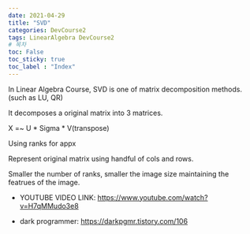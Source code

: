 ```yaml
---
date: 2021-04-29
title: "SVD"
categories: DevCourse2
tags: LinearAlgebra DevCourse2
# 목차
toc: False  
toc_sticky: true 
toc_label : "Index"
---
```


 

In Linear Algebra Course, SVD is one of matrix decomposition methods. (such as LU, QR)

 

It decomposes a original matrix into 3 matrices.

 

X =~ U * Sigma * V(transpose)

 

Using ranks for appx

 

Represent original matrix using handful of cols and rows.

 

Smaller the number of ranks, smaller the image size maintaining the featrues of the image.




- YOUTUBE VIDEO LINK: <https://www.youtube.com/watch?v=H7qMMudo3e8>

 

- dark programmer: <https://darkpgmr.tistory.com/106>